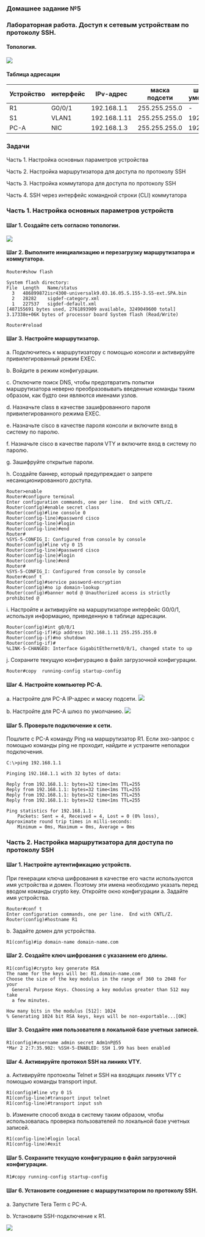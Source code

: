### Домашнее задание №5 
### Лабораторная работа. Доступ к сетевым устройствам по протоколу SSH.
#### Топология.
![](https://github.com/MikhailKhudiakov/Otus---Network-Engineer-Basic/blob/main/labs/DZ5/%D1%82%D0%BE%D0%BF%D0%BE%D0%BB%D0%BE%D0%B3%D0%B8%D1%8F.bmp)
#### Таблица адресации
Устройство |интерфейс| IPv-адрес|маска подсети|шлюз по умолчанию|
---|---|---|---|---
R1|G0/0/1|192.168.1.1|255.255.255.0	|-|
S1|VLAN1|192.168.1.11|255.255.255.0|192.168.1.1
PC-A|NIC|192.168.1.3|255.255.255.0|192.168.1.1

### 	Задачи
  Часть 1. Настройка основных параметров устройства
  
  Часть 2. Настройка маршрутизатора для доступа по протоколу SSH
  
  Часть 3. Настройка коммутатора для доступа по протоколу SSH
  
  Часть 4. SSH через интерфейс командной строки (CLI) коммутатора

### Часть 1. Настройка основных параметров устройств
#### Шаг 1. Создайте сеть согласно топологии.
![](https://github.com/MikhailKhudiakov/Otus---Network-Engineer-Basic/blob/main/labs/DZ5/%D1%82%D0%BE%D0%BF%D0%BE%D0%BB%D0%BE%D0%B3%D0%B8%D1%8F-2.bmp)
#### Шаг 2. Выполните инициализацию и перезагрузку маршрутизатора и коммутатора.
```
Router#show flash

System flash directory:
File  Length   Name/status
  3   486899872isr4300-universalk9.03.16.05.S.155-3.S5-ext.SPA.bin
  2   28282    sigdef-category.xml
  1   227537   sigdef-default.xml
[487155691 bytes used, 2761893909 available, 3249049600 total]
3.17338e+06K bytes of processor board System flash (Read/Write)

Router#reload
```
#### Шаг 3. Настройте маршрутизатор.
  a.	Подключитесь к маршрутизатору с помощью консоли и активируйте привилегированный режим EXEC.
  
  b.	Войдите в режим конфигурации.
  
  c.	Отключите поиск DNS, чтобы предотвратить попытки маршрутизатора неверно преобразовывать введенные команды таким образом, как будто они являются именами узлов.
  
  d.	Назначьте class в качестве зашифрованного пароля привилегированного режима EXEC.
  
  e.	Назначьте cisco в качестве пароля консоли и включите вход в систему по паролю.
  
  f.	Назначьте cisco в качестве пароля VTY и включите вход в систему по паролю.
  
  g.	Зашифруйте открытые пароли.
  
  h.	Создайте баннер, который предупреждает о запрете несанкционированного доступа.
  
```
Router>enable
Router#configure terminal
Enter configuration commands, one per line.  End with CNTL/Z.
Router(config)#enable secret class
Router(config)#line console 0
Router(config-line)#password cisco
Router(config-line)#login
Router(config-line)#end
Router#
%SYS-5-CONFIG_I: Configured from console by console
Router(config)#line vty 0 15
Router(config-line)#password cisco
Router(config-line)#login
Router(config-line)#end
Router#
%SYS-5-CONFIG_I: Configured from console by console
Router#conf t
Router(config)#service password-encryption
Router(config)#no ip domain-lookup
Router(config)#banner motd @ Unauthorized access is strictly prohibited @
```
i.	Настройте и активируйте на маршрутизаторе интерфейс G0/0/1, используя информацию, приведенную в таблице адресации.
```
Router(config)#int g0/0/1
Router(config-if)#ip address 192.168.1.11 255.255.255.0
Router(config-if)#no shutdown
Router(config-if)#
%LINK-5-CHANGED: Interface GigabitEthernet0/0/1, changed state to up
```
j.	Сохраните текущую конфигурацию в файл загрузочной конфигурации.
```
Router#copy  running-config startup-config 
```
#### Шаг 4. Настройте компьютер PC-A.
a.	Настройте для PC-A IP-адрес и маску подсети.
![](https://github.com/MikhailKhudiakov/Otus---Network-Engineer-Basic/blob/main/labs/DZ5/ip%20PC-A.bmp)

b.	Настройте для PC-A шлюз по умолчанию.
![](https://github.com/MikhailKhudiakov/Otus---Network-Engineer-Basic/blob/main/labs/DZ5/def%20gateway.bmp)

#### Шаг 5. Проверьте подключение к сети.
Пошлите с PC-A команду Ping на маршрутизатор R1. Если эхо-запрос с помощью команды ping не проходит, найдите и устраните неполадки подключения.
```
C:\>ping 192.168.1.1

Pinging 192.168.1.1 with 32 bytes of data:

Reply from 192.168.1.1: bytes=32 time<1ms TTL=255
Reply from 192.168.1.1: bytes=32 time<1ms TTL=255
Reply from 192.168.1.1: bytes=32 time<1ms TTL=255
Reply from 192.168.1.1: bytes=32 time<1ms TTL=255

Ping statistics for 192.168.1.1:
    Packets: Sent = 4, Received = 4, Lost = 0 (0% loss),
Approximate round trip times in milli-seconds:
    Minimum = 0ms, Maximum = 0ms, Average = 0ms
```
### Часть 2. Настройка маршрутизатора для доступа по протоколу SSH
#### Шаг 1. Настройте аутентификацию устройств.
При генерации ключа шифрования в качестве его части используются имя устройства и домен. Поэтому эти имена необходимо указать перед вводом команды crypto key.
Откройте окно конфигурации
a.	Задайте имя устройства.
```
Router#conf t
Enter configuration commands, one per line.  End with CNTL/Z.
Router(config)#hostname R1
```
b.	Задайте домен для устройства.
```
R1(config)#ip domain-name domain-name.com
```
#### Шаг 2. Создайте ключ шифрования с указанием его длины.
```
R1(config)#crypto key generate RSA
The name for the keys will be: R1.domain-name.com
Choose the size of the key modulus in the range of 360 to 2048 for your
  General Purpose Keys. Choosing a key modulus greater than 512 may take
  a few minutes.

How many bits in the modulus [512]: 1024
% Generating 1024 bit RSA keys, keys will be non-exportable...[OK]
```
#### Шаг 3. Создайте имя пользователя в локальной базе учетных записей.
```
R1(config)#username admin secret Adm1nP@55 
*Mar 2 2:7:35.902: %SSH-5-ENABLED: SSH 1.99 has been enabled
```
#### Шаг 4. Активируйте протокол SSH на линиях VTY.
a.	Активируйте протоколы Telnet и SSH на входящих линиях VTY с помощью команды transport input.
```
R1(config)#line vty 0 15
R1(config-line)#transport input telnet
R1(config-line)#transport input ssh
```
b.	Измените способ входа в систему таким образом, чтобы использовалась проверка пользователей по локальной базе учетных записей.
```
R1(config-line)#login local 
R1(config-line)#exit
```
#### Шаг 5. Сохраните текущую конфигурацию в файл загрузочной конфигурации.
```
R1#copy running-config startup-config 
```
#### Шаг 6. Установите соединение с маршрутизатором по протоколу SSH.
a.	Запустите Tera Term с PC-A.

b.	Установите SSH-подключение к R1. 

![](https://github.com/MikhailKhudiakov/Otus---Network-Engineer-Basic/blob/main/labs/DZ5/ssh.bmp)

